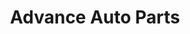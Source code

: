 ---
title: "Advance Auto Parts"
url: /rochester/advance-auto-parts-east-frontage-rd-nw/
shop: car parts
---